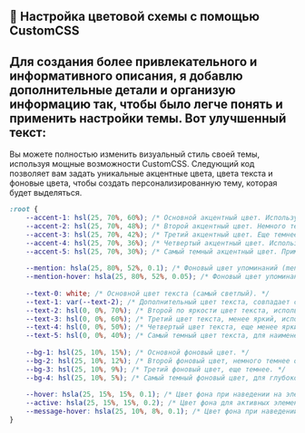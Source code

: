 ## 🎨 Настройка цветовой схемы с помощью CustomCSS
## Для создания более привлекательного и информативного описания, я добавлю дополнительные детали и организую информацию так, чтобы было легче понять и применить настройки темы. Вот улучшенный текст:

Вы можете полностью изменить визуальный стиль своей темы, используя мощные возможности CustomCSS. Следующий код позволяет вам задать уникальные акцентные цвета, цвета текста и фоновые цвета, чтобы создать персонализированную тему, которая будет выделяться.
```css
:root {
    --accent-1: hsl(25, 70%, 60%); /* Основной акцентный цвет. Используется для выделения важных элементов. */
    --accent-2: hsl(25, 70%, 48%); /* Второй акцентный цвет. Немного темнее основного акцента, для вариации оттенков. */
    --accent-3: hsl(25, 70%, 42%); /* Третий акцентный цвет. Еще темнее, для создания контраста. */
    --accent-4: hsl(25, 70%, 36%); /* Четвертый акцентный цвет. Используется для элементов, требующих минимального акцента. */
    --accent-5: hsl(25, 70%, 30%); /* Самый темный акцентный цвет. Применяется для приглушенных акцентов. */
    
    --mention: hsla(25, 80%, 52%, 0.1); /* Фоновый цвет упоминаний (mentions) с прозрачностью. */
    --mention-hover: hsla(25, 80%, 52%, 0.05); /* Фоновый цвет упоминаний при наведении мыши с большей прозрачностью. */
    
    --text-0: white; /* Основной цвет текста (самый светлый). */
    --text-1: var(--text-2); /* Дополнительный цвет текста, совпадает с --text-2. */
    --text-2: hsl(0, 0%, 70%); /* Второй по яркости цвет текста, используется для основного текста. */
    --text-3: hsl(0, 0%, 60%); /* Третий цвет текста, менее яркий, используется для второстепенного текста. */
    --text-4: hsl(0, 0%, 50%); /* Четвертый цвет текста, еще менее яркий, для вспомогательных элементов. */
    --text-5: hsl(0, 0%, 40%); /* Самый темный цвет текста, для наименее значимых элементов. */
    
    --bg-1: hsl(25, 10%, 15%); /* Основной фоновый цвет. */
    --bg-2: hsl(25, 10%, 12%); /* Второй фоновый цвет, немного темнее основного. */
    --bg-3: hsl(25, 10%, 9%); /* Третий фоновый цвет, еще темнее. */
    --bg-4: hsl(25, 10%, 5%); /* Самый темный фоновый цвет, для глубоко затенённых участков. */
    
    --hover: hsla(25, 15%, 15%, 0.1); /* Цвет фона при наведении на элементы, с прозрачностью. */
    --active: hsla(25, 15%, 15%, 0.2); /* Цвет фона для активных элементов, с большей прозрачностью. */
    --message-hover: hsla(25, 10%, 8%, 0.1); /* Цвет фона при наведении на сообщения, с небольшой прозрачностью. */
}
```
